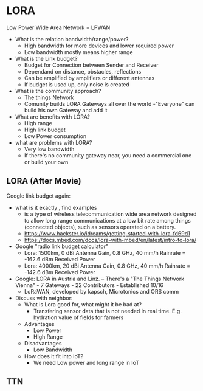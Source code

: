 # LORA
Low Power Wide Area Network = LPWAN

- What is the relation bandwidth/range/power?
	- High bandwidth for more devices and lower required power
	- Low bandwidth mostly means higher range
- What is the Link budget?
	- Budget for Connection between Sender and Receiver
	- Dependand on distance, obstacles, reflections
	- Can be amplified by amplifiers or different antennas
	- If budget is used up, only noise is created
- What is the community approach?
	- The things Network
	- Comunity builds LORA Gateways all over the world
	-"Everyone" can build his own Gateway and add it
- What are benefits with LORA?
	- High range
	- High link budget
	- Low Power consumption
- what are problems with LORA?
	- Very low bandwidth
	- If there's no community gateway near, you need a commercial one or build your own
	
## LORA (After Movie)

Google link budget again:
- what is it exactly , find examples
	- is a type of wireless telecommunication wide area network designed to allow long range communications at a low bit rate among things (connected objects), such as sensors operated on a battery.
	- https://www.hackster.io/idreams/getting-started-with-lora-fd69d1
	- https://docs.mbed.com/docs/lora-with-mbed/en/latest/intro-to-lora/
- Google "radio link budget calculator"
	- Lora: 1500km, 0 dBi Antenna Gain, 0.8 GHz, 40 mm/h Rainrate = -162.6 dBm Received Power
	- Lora: 4000km, 20 dBi Antenna Gain, 0.8 GHz, 40 mm/h Rainrate = -142.6 dBm Received Power
- Google: LORA in Austria and Linz.
	– There's a "The Things Network Vienna"
		- 7 Gateways
		- 22 Contributors
		- Established 10/16
	- LoRaWAN, developed by kapsch, Microtonics and ORS comm
- Discuss with neighbor:
	- What is Lora good for, what might it be bad at?
		- Transfering sensor data that is not needed in real time. E.g. hydration value of fields for farmers
	- Advantages
		- Low Power
		- High Range
	- Disadvantages
		- Low Bandwidth
	- How does it fit into IoT?
		- We need Low power and long range in IoT
	
## TTN
